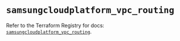 # `samsungcloudplatform_vpc_routing`

Refer to the Terraform Registry for docs: [`samsungcloudplatform_vpc_routing`](https://registry.terraform.io/providers/samsungsdscloud/samsungcloudplatform/3.13.0/docs/resources/vpc_routing).
